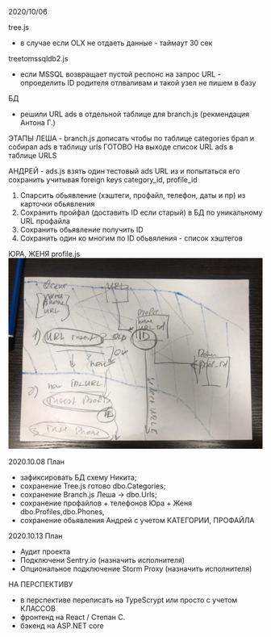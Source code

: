 2020/10/06 

tree.js
- в случае если OLX не отдаеть данные - таймаут 30 сек

treetomssqldb2.js
- если MSSQL возвращает пустой респонс на запрос URL - опроеделить ID родителя
отлваливам и такой узел не пишем в базу

БД
- решили URL ads в отдельной таблице для branch.js (рекмендация Антона Г.)

ЭТАПЫ
ЛЕША - branch.js дописать чтобы по таблице categories брал и собирал ads в таблицу urls ГОТОВО
На выходе список URL ads в таблице URLS

АНДРЕЙ - ads.js 
взять один тестовый ads URL из  и попытаться его сохранить
учитывая foreign keys category_id, profile_id
1. Спарсить обьявление (хэштеги, профайл, телефон, даты и пр) из карточки обьявления 
2. Сохранить пройфал (доставить ID если старый) в БД по уникальному URL профайла
3. Сохранить обьявление получить ID
4. Сохранить один ко многим по ID обьвяления - список хэштегов

ЮРА, ЖЕНЯ
profile.js
![Схема работы profile.js](https://github.com/nofikoff/OLX-parser/blob/master/photo_2020-10-06_21-06-53.jpg)


2020.10.08 
 План 
 - зафиксировать БД схему Никита;
 - сохранение Tree.js готово dbo.Categories; 
 - сохранение Branch.js Леша -> dbo.Urls; 
 - сохранение профайлов + телефонов Юра + Женя dbo.Profiles,dbo.Phones,   
 - сохранение обьявления Андрей с учетом КАТЕГОРИИ, ПРОФАЙЛА
 

2020.10.13
План 
- Аудит проекта 
- Подключени Sentry.io (назначить исполнителя)
- Опциональное подключение Storm Proxy (назначить исполнителя)
 
  
 
 
 
 
 
 НА ПЕРСПЕКТИВУ
 - в перспективе переписать на TypeScrypt или просто с учетом КЛАССОВ 
 - фронтенд на React / Степан С.
 - бэкенд на ASP.NET core 
 
 
 
 








